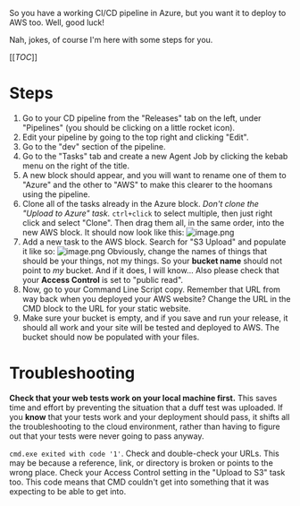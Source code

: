 So you have a working CI/CD pipeline in Azure, but you want it to deploy to AWS too. Well, good luck!

Nah, jokes, of course I'm here with some steps for you.

[[_TOC_]]

# Steps
1. Go to your CD pipeline from the "Releases" tab on the left, under "Pipelines" (you should be clicking on a little rocket icon).
1. Edit your pipeline by going to the top right and clicking "Edit".
1. Go to the "dev" section of the pipeline.
1. Go to the "Tasks" tab and create a new Agent Job by clicking the kebab menu on the right of the title.
1. A new block should appear, and you will want to rename one of them to "Azure" and the other to "AWS" to make this clearer to the hoomans using the pipeline.
1. Clone all of the tasks already in the Azure block. *Don't clone the "Upload to Azure" task.*
`ctrl+click` to select multiple, then just right click and select "Clone".
Then drag them all, in the same order, into the new AWS block.
It should now look like this:
![image.png](/.attachments/image-dbac1709-bac9-44d3-b4be-0922263c5f37.png)
1. Add a new task to the AWS block. Search for "S3 Upload" and populate it like so:
![image.png](/.attachments/image-8245b8e0-1669-433c-8319-8d67e682a65d.png)
Obviously, change the names of things that should be your things, not my things. So your **bucket name** should not point to *my* bucket. And if it does, I will know...
Also please check that your **Access Control** is set to "public read".
1. Now, go to your Command Line Script copy. Remember that URL from way back when you deployed your AWS website? Change the URL in the CMD block to the URL for your static website.
1. Make sure your bucket is empty, and if you save and run your release, it should all work and your site will be tested and deployed to AWS. The bucket should now be populated with your files.

# Troubleshooting
**Check that your web tests work on your local machine first.** This saves time and effort by preventing the situation that a duff test was uploaded. If you **know** that your tests work and your deployment should pass, it shifts all the troubleshooting to the cloud environment, rather than having to figure out that your tests were never going to pass anyway.

`cmd.exe exited with code '1'`. Check and double-check your URLs. This may be because a reference, link, or directory is broken or points to the wrong place. Check your Access Control setting in the "Upload to S3" task too. This code means that CMD couldn't get into something that it was expecting to be able to get into.